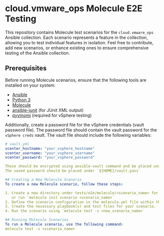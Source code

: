 # cloud.vmware_ops Molecule E2E Testing

This repository contains Molecule test scenarios for the `cloud.vmware_ops` Ansible collection. Each scenario represents a feature in the collection, allowing you to test individual features in isolation.
Feel free to contribute, add new scenarios, or enhance existing ones to ensure comprehensive testing of the Ansible collection.

## Prerequisites

Before running Molecule scenarios, ensure that the following tools are installed on your system:

- [Ansible](https://www.ansible.com/)
- [Python 3](https://www.python.org/)
- [Molecule](https://molecule.readthedocs.io/)
- [ansible-junit](https://github.com/hspaans/ansible-junit) (for JUnit XML output)
- [pyvmomi](https://github.com/vmware/pyvmomi) (required for vSphere testing)

Additionally, create a password file for the vSphere credentials (vault password file). The password file should contain the vault password for the `vSphere creds` vault. The vault file should include the following variables:

```yaml
# vault.yml
vcenter_hostname: "your_vsphere_hostname"
vcenter_username: "your_vsphere_username"
vcenter_password: "your_vsphere_password"

Those should be encrypted using ansible-vault command and be placed under `vault_files/eco_vsphere_creds.yml`
The saved password should be placed under `${HOME}/vault.pass`

## Creating a New Molecule Scenario
To create a new Molecule scenario, follow these steps:

1. Create a new directory under tests/e2e/molecule/<scenario_name> for your scenario
   or run `molecule init scenario <scenario_name>`
2. Define the scenario configuration in the molecule.yml file within the new scenario directory.
3. Create the necessary playbook(s) and test files for your scenario.
4. Run the scenario using `molecule test -s <new_scenario_name>`

## Running Molecule Scenarios
To run a Molecule scenario, use the following command:
molecule test -s <scenario_name>
